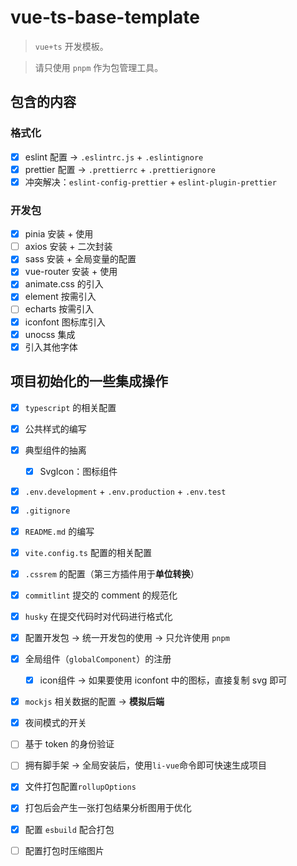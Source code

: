 # vue-ts-base-template

> `vue+ts` 开发模板。

> 请只使用 `pnpm` 作为包管理工具。

## 包含的内容

### 格式化

-   [x] eslint 配置 -> `.eslintrc.js` + `.eslintignore`
-   [x] prettier 配置 -> `.prettierrc` + `.prettierignore`
-   [x] 冲突解决：`eslint-config-prettier` + `eslint-plugin-prettier`

### 开发包

-   [x] pinia 安装 + 使用
-   [ ] axios 安装 + 二次封装
-   [x] sass 安装 + 全局变量的配置
-   [x] vue-router 安装 + 使用
-   [x] animate.css 的引入
-   [x] element 按需引入
-   [ ] echarts 按需引入
-   [x] iconfont 图标库引入
-   [x] unocss 集成
-   [x] 引入其他字体

## 项目初始化的一些集成操作

- [x] `typescript` 的相关配置

-   [x] 公共样式的编写
-   [x] 典型组件的抽离
    -   [x] SvgIcon：图标组件
-   [x] `.env.development` + `.env.production` + `.env.test`
-   [x] `.gitignore`
-   [x] `README.md` 的编写
-   [x] `vite.config.ts` 配置的相关配置
-   [x] `.cssrem` 的配置（第三方插件用于**单位转换**）
-   [x] `commitlint` 提交的 comment 的规范化
-   [x] `husky` 在提交代码时对代码进行格式化
-   [x] 配置开发包 -> 统一开发包的使用 -> 只允许使用 `pnpm`
-   [x] 全局组件（`globalComponent`）的注册
    -   [x] icon组件 -> 如果要使用 iconfont 中的图标，直接复制 svg 即可
-   [x] `mockjs` 相关数据的配置 -> **模拟后端**
-   [x] 夜间模式的开关
-   [ ] 基于 token 的身份验证
-   [ ] 拥有脚手架 -> 全局安装后，使用`li-vue`命令即可快速生成项目
-   [x] 文件打包配置`rollupOptions`
-   [x] 打包后会产生一张打包结果分析图用于优化
-   [x] 配置 `esbuild` 配合打包
-   [ ] 配置打包时压缩图片